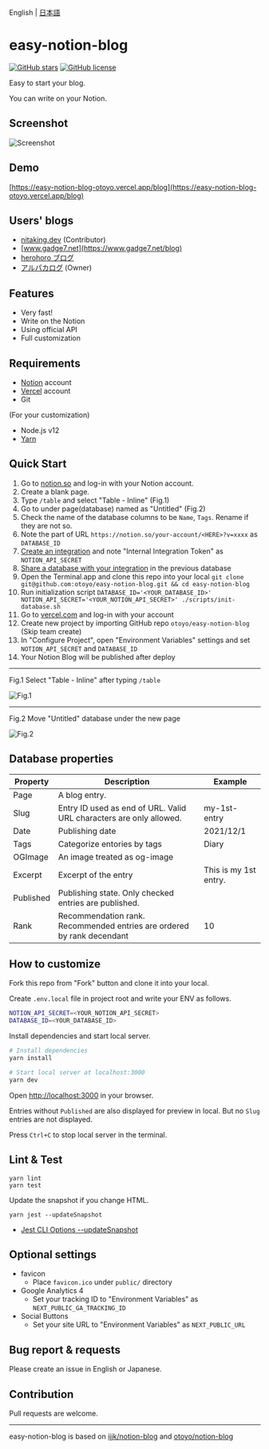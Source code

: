 English | [日本語](README.ja.md)

# easy-notion-blog

[![GitHub stars](https://img.shields.io/github/stars/otoyo/easy-notion-blog)](https://github.com/otoyo/easy-notion-blog/stargazers)
[![GitHub license](https://img.shields.io/github/license/otoyo/easy-notion-blog)](https://github.com/otoyo/easy-notion-blog/blob/master/LICENSE)

Easy to start your blog.

You can write on your Notion.

## Screenshot

![Screenshot](https://user-images.githubusercontent.com/1063435/152633191-0bda9095-52ce-4e01-9794-4268c26d0ef4.png)

## Demo

[https://easy-notion-blog-otoyo.vercel.app/blog](https://easy-notion-blog-otoyo.vercel.app/blog)

## Users' blogs

- [nitaking.dev](https://blog-nitaking.vercel.app/) (Contributor)
- [www.gadge7.net](https://www.gadge7.net/blog)
- [herohoro ブログ](https://easy-notion-blog-02.vercel.app/)
- [アルパカログ](https://alpacat.com/) (Owner)

## Features

- Very fast!
- Write on the Notion
- Using official API
- Full customization

## Requirements

- [Notion](https://www.notion.so/) account
- [Vercel](https://vercel.com/) account
- Git

(For your customization)

- Node.js v12
- [Yarn](https://yarnpkg.com/getting-started)

## Quick Start

1. Go to [notion.so](https://www.notion.so/) and log-in with your Notion account.
1. Create a blank page.
1. Type `/table` and select "Table - Inline" (Fig.1)
1. Go to under page(database) named as "Untitled" (Fig.2)
1. Check the name of the database columns to be `Name`, `Tags`. Rename if they are not so.
1. Note the part of URL `https://notion.so/your-account/<HERE>?v=xxxx` as `DATABASE_ID`
1. [Create an integration](https://developers.notion.com/docs#step-1-create-an-integration) and note "Internal Integration Token" as `NOTION_API_SECRET`
1. [Share a database with your integration](https://developers.notion.com/docs#step-1-create-an-integration) in the previous database
1. Open the Terminal.app and clone this repo into your local `git clone git@github.com:otoyo/easy-notion-blog.git && cd easy-notion-blog`
1. Run initialization script `DATABASE_ID='<YOUR_DATABASE_ID>' NOTION_API_SECRET='<YOUR_NOTION_API_SECRET>' ./scripts/init-database.sh`
1. Go to [vercel.com](https://vercel.com/) and log-in with your account
1. Create new project by importing GitHub repo `otoyo/easy-notion-blog` (Skip team create)
1. In "Configure Project", open "Environment Variables" settings and set `NOTION_API_SECRET` and `DATABASE_ID`
1. Your Notion Blog will be published after deploy

---

Fig.1 Select "Table - Inline" after typing `/table`

![Fig.1](https://user-images.githubusercontent.com/1063435/140594182-1a717ed1-24ed-47e7-b037-70c684273dab.png)

---

Fig.2 Move "Untitled" database under the new page

![Fig.2](https://user-images.githubusercontent.com/1063435/140629759-b05d7596-394d-4fe4-9861-264bb01809b8.png)

## Database properties

| Property  | Description                                                            | Example               |
| --------- | ---------------------------------------------------------------------- | --------------------- |
| Page      | A blog entry.                                                          |
| Slug      | Entry ID used as end of URL. Valid URL characters are only allowed.    | my-1st-entry          |
| Date      | Publishing date                                                        | 2021/12/1             |
| Tags      | Categorize entories by tags                                            | Diary                 |
| OGImage   | An image treated as og-image                                           |
| Excerpt   | Excerpt of the entry                                                   | This is my 1st entry. |
| Published | Publishing state. Only checked entries are published.                  |
| Rank      | Recommendation rank. Recommended entries are ordered by rank decendant | 10                    |

## How to customize

Fork this repo from "Fork" button and clone it into your local.

Create `.env.local` file in project root and write your ENV as follows.

```sh
NOTION_API_SECRET=<YOUR_NOTION_API_SECRET>
DATABASE_ID=<YOUR_DATABASE_ID>
```

Install dependencies and start local server.

```sh
# Install dependencies
yarn install

# Start local server at localhost:3000
yarn dev
```

Open [http://localhost:3000](http://localhost:3000) in your browser.

Entries without `Published` are also displayed for preview in local. But no `Slug` entries are not displayed.

Press `Ctrl+C` to stop local server in the terminal.

## Lint & Test

```
yarn lint
yarn test
```

Update the snapshot if you change HTML.

```
yarn jest --updateSnapshot
```

- [Jest CLI Options --updateSnapshot](https://jestjs.io/docs/cli#--updatesnapshot)

## Optional settings

- favicon
  - Place `favicon.ico` under `public/` directory
- Google Analytics 4
  - Set your tracking ID to "Environment Variables" as `NEXT_PUBLIC_GA_TRACKING_ID`
- Social Buttons
  - Set your site URL to "Environment Variables" as `NEXT_PUBLIC_URL`

## Bug report & requests

Please create an issue in English or Japanese.

## Contribution

Pull requests are welcome.

---

easy-notion-blog is based on [ijjk/notion-blog](https://github.com/ijjk/notion-blog) and [otoyo/notion-blog](https://github.com/otoyo/notion-blog)
